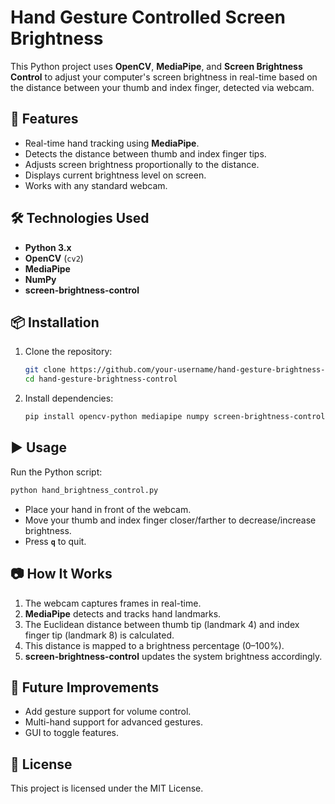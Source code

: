 # Hand Gesture Controlled Screen Brightness

This Python project uses **OpenCV**, **MediaPipe**, and **Screen Brightness Control** to adjust your computer's screen brightness in real-time based on the distance between your thumb and index finger, detected via webcam.

## 🚀 Features
- Real-time hand tracking using **MediaPipe**.
- Detects the distance between thumb and index finger tips.
- Adjusts screen brightness proportionally to the distance.
- Displays current brightness level on screen.
- Works with any standard webcam.

## 🛠️ Technologies Used
- **Python 3.x**
- **OpenCV** (`cv2`)
- **MediaPipe**
- **NumPy**
- **screen-brightness-control**

## 📦 Installation
1. Clone the repository:
   ```bash
   git clone https://github.com/your-username/hand-gesture-brightness-control.git
   cd hand-gesture-brightness-control
   ```

2. Install dependencies:
   ```bash
   pip install opencv-python mediapipe numpy screen-brightness-control
   ```

## ▶️ Usage
Run the Python script:
```bash
python hand_brightness_control.py
```

- Place your hand in front of the webcam.
- Move your thumb and index finger closer/farther to decrease/increase brightness.
- Press **`q`** to quit.

## 📷 How It Works
1. The webcam captures frames in real-time.
2. **MediaPipe** detects and tracks hand landmarks.
3. The Euclidean distance between thumb tip (landmark 4) and index finger tip (landmark 8) is calculated.
4. This distance is mapped to a brightness percentage (0–100%).
5. **screen-brightness-control** updates the system brightness accordingly.

## 🔮 Future Improvements
- Add gesture support for volume control.
- Multi-hand support for advanced gestures.
- GUI to toggle features.

## 📜 License
This project is licensed under the MIT License.
